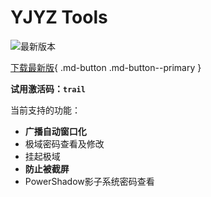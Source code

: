 # YJYZ Tools

![最新版本](https://rp.chitang.dev/https://img.shields.io/badge/dynamic/json?url=https%3A%2F%2Fxtex.envs.net%2Fyjyz-tools%2Fversion_v1.json&query=%24.version&prefix=v&style=flat-square&label=%E6%9C%80%E6%96%B0%E7%89%88%E6%9C%AC)

[下载最新版](https://xtex.envs.net/yjyz-tools/yzt-prebuilt.exe){ .md-button .md-button--primary }

**试用激活码：`trail`**

当前支持的功能：

- **广播自动窗口化**
- 极域密码查看及修改
- 挂起极域
- **防止被截屏**
- PowerShadow影子系统密码查看
